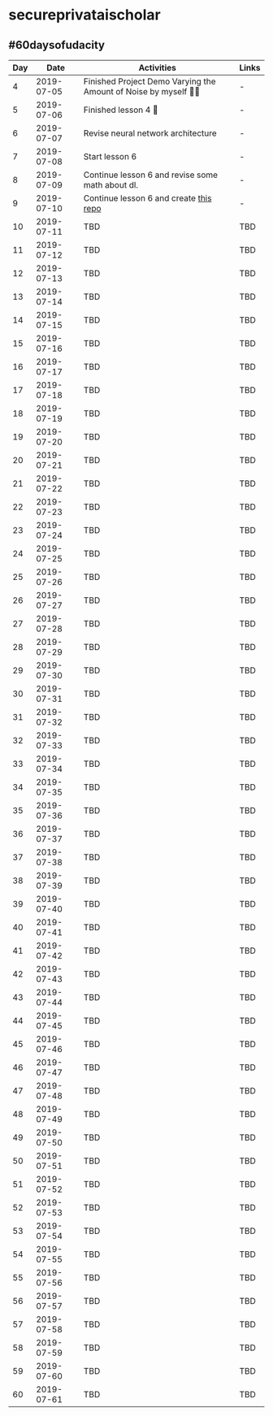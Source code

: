 # secureprivataischolar

## #60daysofudacity

| Day  | Date | Activities | Links |
| --- | --- | --- | --- |
| 4 | 2019-07-05 | Finished Project Demo Varying the Amount of Noise by myself 💯😂 | - |
| 5 | 2019-07-06 | Finished lesson 4 🙌 | - |
| 6 | 2019-07-07 | Revise neural network architecture | - |
| 7 | 2019-07-08 | Start lesson 6 | - |
| 8 | 2019-07-09 | Continue lesson 6 and revise some math about dl. | - |
| 9 | 2019-07-10 | Continue lesson 6 and create [this repo](https://github.com/TheBear44/secureprivataischolar) | - |
| 10 | 2019-07-11 | TBD | TBD |
| 11 | 2019-07-12 | TBD | TBD |
| 12 | 2019-07-13 | TBD | TBD |
| 13 | 2019-07-14 | TBD | TBD |
| 14 | 2019-07-15 | TBD | TBD |
| 15 | 2019-07-16 | TBD | TBD |
| 16 | 2019-07-17 | TBD | TBD |
| 17 | 2019-07-18 | TBD | TBD |
| 18 | 2019-07-19 | TBD | TBD |
| 19 | 2019-07-20 | TBD | TBD |
| 20 | 2019-07-21 | TBD | TBD |
| 21 | 2019-07-22 | TBD | TBD |
| 22 | 2019-07-23 | TBD | TBD |
| 23 | 2019-07-24 | TBD | TBD |
| 24 | 2019-07-25 | TBD | TBD |
| 25 | 2019-07-26 | TBD | TBD |
| 26 | 2019-07-27 | TBD | TBD |
| 27 | 2019-07-28 | TBD | TBD |
| 28 | 2019-07-29 | TBD | TBD |
| 29 | 2019-07-30 | TBD | TBD |
| 30 | 2019-07-31 | TBD | TBD |
| 31 | 2019-07-32 | TBD | TBD |
| 32 | 2019-07-33 | TBD | TBD |
| 33 | 2019-07-34 | TBD | TBD |
| 34 | 2019-07-35 | TBD | TBD |
| 35 | 2019-07-36 | TBD | TBD |
| 36 | 2019-07-37 | TBD | TBD |
| 37 | 2019-07-38 | TBD | TBD |
| 38 | 2019-07-39 | TBD | TBD |
| 39 | 2019-07-40 | TBD | TBD |
| 40 | 2019-07-41 | TBD | TBD |
| 41 | 2019-07-42 | TBD | TBD |
| 42 | 2019-07-43 | TBD | TBD |
| 43 | 2019-07-44 | TBD | TBD |
| 44 | 2019-07-45 | TBD | TBD |
| 45 | 2019-07-46 | TBD | TBD |
| 46 | 2019-07-47 | TBD | TBD |
| 47 | 2019-07-48 | TBD | TBD |
| 48 | 2019-07-49 | TBD | TBD |
| 49 | 2019-07-50 | TBD | TBD |
| 50 | 2019-07-51 | TBD | TBD |
| 51 | 2019-07-52 | TBD | TBD |
| 52 | 2019-07-53 | TBD | TBD |
| 53 | 2019-07-54 | TBD | TBD |
| 54 | 2019-07-55 | TBD | TBD |
| 55 | 2019-07-56 | TBD | TBD |
| 56 | 2019-07-57 | TBD | TBD |
| 57 | 2019-07-58 | TBD | TBD |
| 58 | 2019-07-59 | TBD | TBD |
| 59 | 2019-07-60 | TBD | TBD |
| 60 | 2019-07-61 | TBD | TBD |
